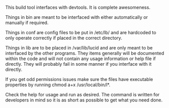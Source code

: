 This build tool interfaces with devtools. It is complete awesomeness.

Things in bin are meant to be interfaced with either automatically or
manually if required.

Things in conf are config files to be put in /etc/lb/ and are hardcoded to only operate correctly if placed in the correct directory.

Things in lib are to be placed in /var/lib/lucid and are only meant to be interfaced by the other programs. They items generally will be documented within the code and will not contain any usage information or help file if directly. They will probably fail in some manner if you interface with it directly.

If you get odd permissions issues make sure the files have executable properties by running chmod a+x /usr/local/bin/l*.

Check the help for usage and run as desired. The command is written for developers in mind so it is as short as possible to get what you need done.
